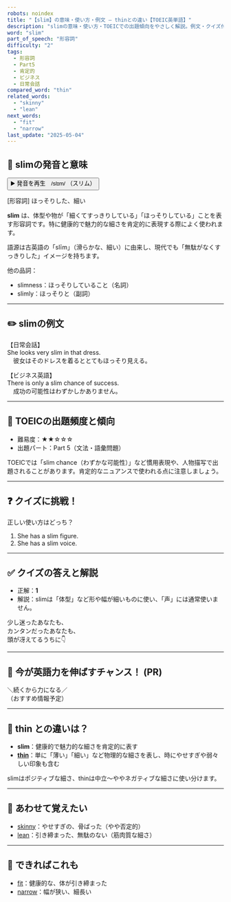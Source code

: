 ```yaml
---
robots: noindex
title: "【slim】の意味・使い方・例文 ― thinとの違い【TOEIC英単語】"
description: "slimの意味・使い方・TOEICでの出題傾向をやさしく解説。例文・クイズ付きでthinとの違いもわかりやすく学べます。"
word: "slim"
part_of_speech: "形容詞"
difficulty: "2"
tags:
  - 形容詞
  - Part5
  - 肯定的
  - ビジネス
  - 日常会話
compared_word: "thin"
related_words:
  - "skinny"
  - "lean"
next_words:
  - "fit"
  - "narrow"
last_update: "2025-05-04"
---
```


## 🔰 slimの発音と意味

<button class="play-audio" onclick="playTTS('slim')">
  <span class="play-audio-main">
    ▶️ 発音を再生　/slɪm/
  </span>
  <span class="play-audio-sub">
    （スリム）
  </span>
</button>

[形容詞] ほっそりした、細い

**slim** は、体型や物が「細くてすっきりしている」「ほっそりしている」ことを表す形容詞です。特に健康的で魅力的な細さを肯定的に表現する際によく使われます。

語源は古英語の「slīm」（滑らかな、細い）に由来し、現代でも「無駄がなくすっきりした」イメージを持ちます。

他の品詞：  
- slimness：ほっそりしていること（名詞）
- slimly：ほっそりと（副詞）

---

## ✏️ slimの例文

【日常会話】  
She looks very slim in that dress.  
　彼女はそのドレスを着るととてもほっそり見える。

【ビジネス英語】  
There is only a slim chance of success.  
　成功の可能性はわずかしかありません。

---

## 🎯 TOEICの出題頻度と傾向

- 難易度：★★☆☆☆
- 出題パート：Part 5（文法・語彙問題）

TOEICでは「slim chance（わずかな可能性）」など慣用表現や、人物描写で出題されることがあります。肯定的なニュアンスで使われる点に注意しましょう。

---

## ❓ クイズに挑戦！

正しい使い方はどっち？

1. She has a slim figure.  
2. She has a slim voice.

---

## ✅ クイズの答えと解説

- 正解：**1**
- 解説：slimは「体型」など形や幅が細いものに使い、「声」には通常使いません。

少し迷ったあなたも、  
カンタンだったあなたも、  
頭が冴えてるうちに👇️

---

## 🚀 今が英語力を伸ばすチャンス！ (PR)

<div class="info-center">
＼続くから力になる／<br>  
（おすすめ情報予定）
</div>

---

## 🤔  thin との違いは？

- **slim**：健康的で魅力的な細さを肯定的に表す
- **[thin](/thin)**：単に「薄い」「細い」など物理的な細さを表し、時にやせすぎや弱々しい印象も含む

slimはポジティブな細さ、thinは中立～ややネガティブな細さに使い分けます。

---

## 🧩 あわせて覚えたい

- [skinny](/skinny)：やせすぎの、骨ばった（やや否定的）
- [lean](/lean)：引き締まった、無駄のない（筋肉質な細さ）

---

## 📖 できればこれも

- [fit](/fit)：健康的な、体が引き締まった
- [narrow](/narrow)：幅が狭い、細長い

<!-- cvid: aid08_bid33 -->
